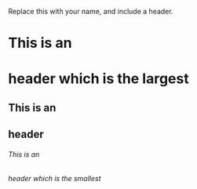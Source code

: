 Replace this with your name, and include a header.
# This is an <h1> header which is the largest
## This is an <h2> header
###### This is an <h6> header which is the smallest
